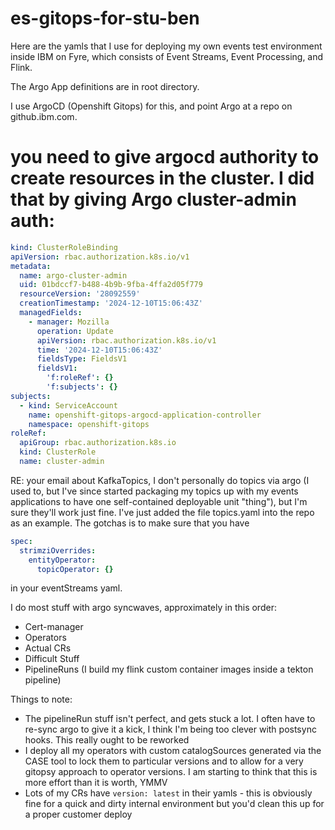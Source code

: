 # es-gitops-for-stu-ben

Here are the yamls that I use for deploying my own events test environment inside IBM on Fyre, which consists of Event Streams, Event Processing, and Flink.

The Argo App definitions are in root directory.

I use ArgoCD (Openshift Gitops) for this, and point Argo at a repo on github.ibm.com. 

# you need to give argocd authority to create resources in the cluster. I did that by giving Argo cluster-admin auth:

```yaml
kind: ClusterRoleBinding
apiVersion: rbac.authorization.k8s.io/v1
metadata:
  name: argo-cluster-admin
  uid: 01bdccf7-b488-4b9b-9fba-4ffa2d05f779
  resourceVersion: '28092559'
  creationTimestamp: '2024-12-10T15:06:43Z'
  managedFields:
    - manager: Mozilla
      operation: Update
      apiVersion: rbac.authorization.k8s.io/v1
      time: '2024-12-10T15:06:43Z'
      fieldsType: FieldsV1
      fieldsV1:
        'f:roleRef': {}
        'f:subjects': {}
subjects:
  - kind: ServiceAccount
    name: openshift-gitops-argocd-application-controller
    namespace: openshift-gitops
roleRef:
  apiGroup: rbac.authorization.k8s.io
  kind: ClusterRole
  name: cluster-admin
```  

RE: your email about KafkaTopics, I don't personally do topics via argo (I used to, but I've since started packaging my topics up with my events applications to have one self-contained deployable unit "thing"), but I'm sure they'll work just fine. I've just added the file topics.yaml into the repo as an example. The gotchas is to make sure that you have 
```yaml
spec:
  strimziOverrides:
    entityOperator:
      topicOperator: {}
```
in your eventStreams yaml.

I do most stuff with argo syncwaves, approximately in this order:

- Cert-manager
- Operators
- Actual CRs
- Difficult Stuff
- PipelineRuns (I build my flink custom container images inside a tekton pipeline)

Things to note:
- The pipelineRun stuff isn't perfect, and gets stuck a lot. I often have to re-sync argo to give it a kick, I think I'm being too clever with postsync hooks. This really ought to be reworked
- I deploy all my operators with custom catalogSources generated via the CASE tool to lock them to particular versions and to allow for a very gitopsy approach to operator versions. I am starting to think that this is more effort than it is worth, YMMV
- Lots of my CRs have `version: latest` in their yamls - this is obviously fine for a quick and dirty internal environment but you'd clean this up for a proper customer deploy
